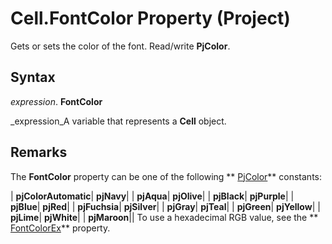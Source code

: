 
# Cell.FontColor Property (Project)

Gets or sets the color of the font. Read/write  **PjColor**. 


## Syntax

 _expression_. **FontColor**

 _expression_A variable that represents a  **Cell** object.


## Remarks

The  **FontColor** property can be one of the following ** [PjColor](46108cf5-1e35-9774-b424-6c84223d9aac.md)** constants:



| **pjColorAutomatic**| **pjNavy**|
| **pjAqua**| **pjOlive**|
| **pjBlack**| **pjPurple**|
| **pjBlue**| **pjRed**|
| **pjFuchsia**| **pjSilver**|
| **pjGray**| **pjTeal**|
| **pjGreen**| **pjYellow**|
| **pjLime**| **pjWhite**|
| **pjMaroon**||
To use a hexadecimal RGB value, see the  ** [FontColorEx](3b9761b3-f1e8-9547-7f2f-8065f6646edc.md)** property.

